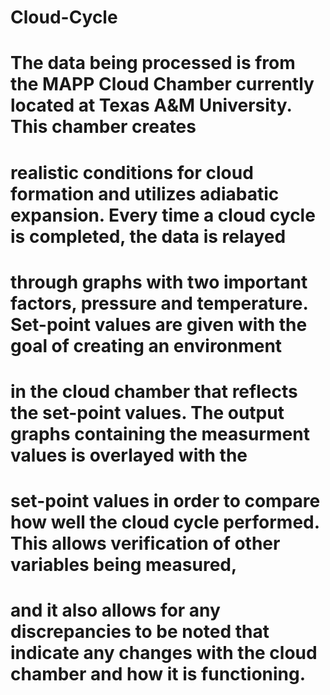# Cloud-Cycle
# The data being processed is from the MAPP Cloud Chamber currently located at Texas A&M University. This chamber creates 
# realistic conditions for cloud formation and utilizes adiabatic expansion. Every time a cloud cycle is completed, the data is relayed 
# through graphs with two important factors, pressure and temperature. Set-point values are given with the goal of creating an environment
# in the cloud chamber that reflects the set-point values. The output graphs containing the measurment values is overlayed with the 
# set-point values in order to compare how well the cloud cycle performed. This allows verification of other variables being measured,
# and it also allows for any discrepancies to be noted that indicate any changes with the cloud chamber and how it is functioning.  
